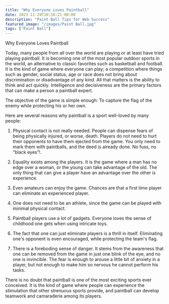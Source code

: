 ```yaml
---
title: "Why Everyone Loves Paintball"
date: 2023-11-29T10:18:21-08:00
description: "Paint Ball Tips for Web Success"
featured_image: "/images/Paint Ball.jpg"
tags: ["Paint Ball"]
---
```


Why Everyone Loves Paintball

Today, many people from all over the world are playing or at least have tried playing paintball. It is becoming one of the most popular outdoor sports in the world, an alternative to classic favorites such as basketball and football. It is the kind of game where everyone can play; a competition where things such as gender, social status, age or race does not bring about discrimination or disadvantage of any kind. All that matters is the ability to think and act quickly. Intelligence and decisiveness are the primary factors that can make a person a paintball expert.

The objective of the game is simple enough: To capture the flag of the enemy while protecting his or her own. 

Here are several reasons why paintball is a sport well-loved by many people:

1. Physical contact is not really needed. People can dispense fears of being physically injured, or worse, death. Players do not need to hurt their opponents to have them ejected from the game. You only need to mark them with paintballs, and the deed is already done. No fuss, no “black eyes”!.

2. Equality exists among the players. It is the game where a man has no edge over a woman, or the young can take advantage of the old. The only thing that can give a player have an advantage over the other is experience.

3. Even amateurs can enjoy the game. Chances are that a first time player can eliminate an experienced player. 

4. One does not need to be an athlete, since the game can be played with minimal physical contact.

5. Paintball players use a lot of gadgets. Everyone loves the sense of childhood one gets when using intricate toys. 

6. The fact that one can just eliminate players is a thrill in itself. Eliminating one's opponent is even encouraged, while protecting the team's flag.

7. There is a foreboding sense of danger. It stems from the awareness that one can be removed from the game in just one blink of the eye, and no one is invincible. The fear is enough to arouse a little bit of anxiety in a player, but not enough to make him so nervous he cannot perform his tasks.   

There is no doubt that paintball is one of the most exciting sports ever conceived. It is the kind of game where people can experience the stimulation that other strenuous sports provide, and paintball can develop teamwork and camaraderie among its players.



